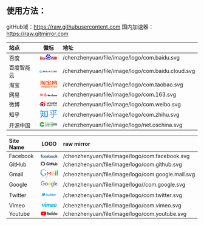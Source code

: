 ## 使用方法：

gitHub域：https://raw.githubusercontent.com
国内加速器：https://raw.gitmirror.com
<!--
<img width="48" src="./" />

源域：https://raw.githubusercontent.com
加速：https://raw.gitmirror.com

-->

站点 | 徽标 | 地址
:-- | :-: | :--
百度 | <img width="48" src="./com.baidu.svg" /> | /chenzhenyuan/file/image/logo/com.baidu.svg
百度智能云 | <img width="48" src="./com.baidu.cloud.svg" /> | /chenzhenyuan/file/image/logo/com.baidu.cloud.svg
淘宝 | <img width="48" src="./com.taobao.svg" /> | /chenzhenyuan/file/image/logo/com.taobao.svg
网易 | <img width="48" src="./com.163.svg" /> | /chenzhenyuan/file/image/logo/com.163.svg
微博 | <img width="48" src="./com.weibo.svg" /> | /chenzhenyuan/file/image/logo/com.weibo.svg
知乎 | <img width="48" src="./com.zhihu.svg" /> | /chenzhenyuan/file/image/logo/com.zhihu.svg
开源中国 | <img width="48" src="./net.oschina.svg" /> | /chenzhenyuan/file/image/logo/net.oschina.svg
 
 
Site Name | LOGO | raw mirror
:-- | :-: | :--
Facebook | <img width="48" src="./com.facebook.svg" /> | /chenzhenyuan/file/image/logo/com.facebook.svg
GitHub | <img width="48" src="./com.github.svg" /> | /chenzhenyuan/file/image/logo/com.github.svg
Gmail | <img width="48" src="./com.google.mail.svg" /> | /chenzhenyuan/file/image/logo/com.google.mail.svg
Google | <img width="48" src="./com.google.svg" /> | /chenzhenyuan/file/image/logo//com.google.svg
Twitter | <img width="48" src="./com.twitter.svg"> | /chenzhenyuan/file/image/logo/com.twitter.svg
Vimeo | <img width="48" src="./com.vimeo.svg" /> | /chenzhenyuan/file/image/logo/com.vimeo.svg
Youtube | <img width="48" src="./com.youtube.svg" /> | /chenzhenyuan/file/image/logo/com.youtube.svg
